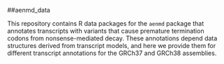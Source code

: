 ##aenmd_data

This repository contains R data packages for the `aenmd` package that annotates transcripts with variants that cause premature termination codons from nonsense-mediated decay. These annotations depend data structures derived from transcript models, and here we provide them for different transcript annotations for the GRCh37 and GRCh38 assemblies.
